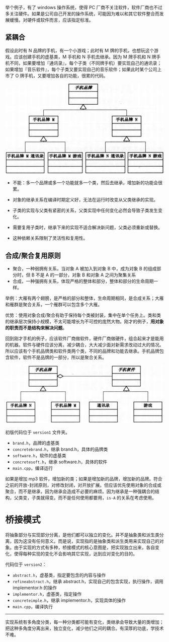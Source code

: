 举个例子，有了 windows 操作系统，使得 PC 厂商不关注软件，软件厂商也不过多关注硬件。如果是公司自己开发的操作系统，可能因为难以和其它软件整合而发展缓慢。对硬件或软件而言，应该指定标准。

## 紧耦合

假设此时有 N 品牌的手机，有一个小游戏；此时有 M 牌的手机，也想玩这个游戏。应该创建手机的虚基类，M 手机和 N 手机去继承。因为 M 牌手机和 N 牌手机不同，如果要增加『通讯录』，每个子类（不同牌手机）要实现自己的通讯录；如果增加『音乐软件』，每个子类又要实现自己的音乐软件；如果此时某个公司上市了 O 牌手机，又要增加各自的功能，很累的代码。

![](images/1.png)

- 不能：多一个品牌或多一个功能就多一个类，然后去继承，增加新的功能会很累。

- 对象的继承关系在编译时期定义好，无法在运行时改变从父类继承的实现。
- 子类的实现与父类有紧密的关系，父类实现中任何变化必然会导致子类发生变化。
- 需要复用子类时，继承下来的实现不适合解决新问题，父类必须重新或替换。
- 这种依赖关系限制了灵活性和复用性。

## 合成/聚合复用原则

- 聚合，一种弱拥有关系，当对象 A 被加入到对象 B 中，成为对象 B 的组成部分时，但 B 不是 A 的一部分，对象 B 和对象 A 之间为聚集关系
- 合成，一种强拥有关系，体现严格的整体和部分，整体和部分的生命周期一样。

举例：大雁有两个翅膀，是严格的部分和整体，生命周期相同，是合成关系；大雁和雁群是聚合关系，一个雁群可以包含多个大雁。

优势：使用对象合成/聚合有助于保持每个类被封装，集中在单个任务上。类和类的继承层次保持小规模，不太可能增长为不可控的庞然大物。刚才的例子，**用对象的职责而不是结构来解决问题**。

回到刚才手机的例子，应该软件厂商做软件，硬件厂商做硬件，组合起来才是能用的机器。软件与硬件应该分离，减少耦合，大大减少面对新需求改动过大的情况。所以应该有个手机品牌类和软件类两个类，不同的品牌和功能去继承。手机品牌包含软件，软件不是品牌的一部分，所以是聚合关系。

![](images/2.png)

初版代码位于 `version1` 文件夹。

- `brand.h`，品牌的虚基类
- `concretebrand.h`，继承 brand.h，具体的品牌类
- `software.h`，软件的虚基类
- `concretesoft.h`，继承 software.h，具体的软件
- `main.cpp`，编译运行

如果是增加 mp3 软件，增加新的类；如果是增加新的品牌，增加新的品牌。符合之前的开放-封闭原则，对修改封闭，对开放扩展。但应该优先使用对象的合成或聚合，而不是继承，因为继承会造成不必要的麻烦。因为继承是一种强耦合的结构，父类变，子类就得变。而不是任何使用都要用，`is-A` 的关系在考虑使用。

# 桥接模式

将抽象部分与实现部分分离，是他们都可以独立的变化。并不是抽象类和派生类分离，因为这没有任何意义。而是说，实现指的是抽象类和派生类用来实现自己的对象。由于实现的方式有多种，桥接模式的核心意图是，把实现独立出来，各自变化，使得每种实现的变化不会影响其它实现，达到应对变化的目的。

代码位于 `version2`：

- `abstract.h`，虚基类，指定要包含的内容与操作
- `refineabstract.h`，继承 abstract.h，实现自己的包含实现，执行操作，调用 implementor.h 的操作
- `implementor.h`，虚基类，指定操作
- `concreteimple.h`，继承 implementor.h，实现具体的操作
- `main.cpp`，编译执行

---

实现系统有多角度分类，每一种分类都可能有变化，类继承会导致大量的类增加；把这种多角度分离出来，独立变化，减少他们之间的耦合。有深厚的功底，学技术不难。
